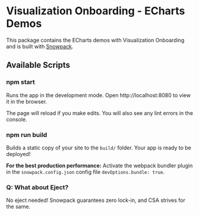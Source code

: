 # Visualization Onboarding - ECharts Demos

This package contains the ECharts demos with Visualization Onboarding and is built with [Snowpack](https://www.snowpack.dev/).

## Available Scripts

### npm start

Runs the app in the development mode.
Open http://localhost:8080 to view it in the browser.

The page will reload if you make edits.
You will also see any lint errors in the console.

### npm run build

Builds a static copy of your site to the `build/` folder.
Your app is ready to be deployed!

**For the best production performance:** Activate the webpack bundler plugin in the `snowpack.config.json` config file `devOptions.bundle: true`.

### Q: What about Eject?

No eject needed! Snowpack guarantees zero lock-in, and CSA strives for the same.
